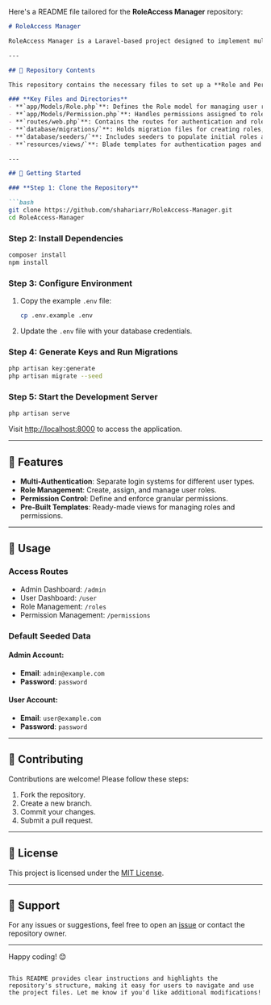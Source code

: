 Here's a README file tailored for the **RoleAccess Manager** repository:

```markdown
# RoleAccess Manager

RoleAccess Manager is a Laravel-based project designed to implement multi-authentication, role-based access control, and permission management. It’s a ready-to-use solution for projects requiring advanced user access management.

---

## 📂 Repository Contents

This repository contains the necessary files to set up a **Role and Permission Management System** in Laravel. Use the guide below to easily navigate and utilize the project.

### **Key Files and Directories**
- **`app/Models/Role.php`**: Defines the Role model for managing user roles.
- **`app/Models/Permission.php`**: Handles permissions assigned to roles.
- **`routes/web.php`**: Contains the routes for authentication and role/permission management.
- **`database/migrations/`**: Holds migration files for creating roles, permissions, and user-role relationship tables.
- **`database/seeders/`**: Includes seeders to populate initial roles and permissions.
- **`resources/views/`**: Blade templates for authentication pages and role management.

---

## 🚀 Getting Started

### **Step 1: Clone the Repository**

```bash
git clone https://github.com/shahariarr/RoleAccess-Manager.git
cd RoleAccess-Manager
```

### **Step 2: Install Dependencies**

```bash
composer install
npm install
```

### **Step 3: Configure Environment**

1. Copy the example `.env` file:
   ```bash
   cp .env.example .env
   ```
2. Update the `.env` file with your database credentials.

### **Step 4: Generate Keys and Run Migrations**

```bash
php artisan key:generate
php artisan migrate --seed
```

### **Step 5: Start the Development Server**

```bash
php artisan serve
```

Visit [http://localhost:8000](http://localhost:8000) to access the application.

---

## 🔑 Features

- **Multi-Authentication**: Separate login systems for different user types.
- **Role Management**: Create, assign, and manage user roles.
- **Permission Control**: Define and enforce granular permissions.
- **Pre-Built Templates**: Ready-made views for managing roles and permissions.

---

## 📖 Usage

### **Access Routes**

- Admin Dashboard: `/admin`
- User Dashboard: `/user`
- Role Management: `/roles`
- Permission Management: `/permissions`

### **Default Seeded Data**

#### Admin Account:
- **Email**: `admin@example.com`
- **Password**: `password`

#### User Account:
- **Email**: `user@example.com`
- **Password**: `password`

---

## 🤝 Contributing

Contributions are welcome! Please follow these steps:
1. Fork the repository.
2. Create a new branch.
3. Commit your changes.
4. Submit a pull request.

---

## 📜 License

This project is licensed under the [MIT License](LICENSE).

---

## 📧 Support

For any issues or suggestions, feel free to open an [issue](https://github.com/shahariarr/RoleAccess-Manager/issues) or contact the repository owner.

---

Happy coding! 😊
```

This README provides clear instructions and highlights the repository's structure, making it easy for users to navigate and use the project files. Let me know if you'd like additional modifications!
